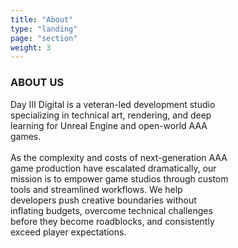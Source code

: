 ```yaml
---
title: "About"
type: "landing"
page: "section"
weight: 3
---
```


<div id="about" class="col-lg-8 full-height-screen" style="align-content: inherit; width: 70%;">

<h3 style="text-align: start; margin-left: 0;">ABOUT US</h3>
    <div>
        Day III Digital is a veteran-led development studio specializing in technical art, rendering, and deep learning for Unreal Engine and open-world AAA games.
    </div>
    <br>
    <div>
        As the complexity and costs of next-generation AAA game production have escalated dramatically, our mission is to empower game studios through custom tools and streamlined workflows. We help developers push creative boundaries without inflating budgets, overcome technical challenges before they become roadblocks, and consistently exceed player expectations.
    </div>
</div>